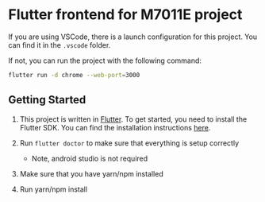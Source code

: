 # Flutter frontend for M7011E project

If you are using VSCode, there is a launch configuration for this project. You can find it in the `.vscode` folder.

If not, you can run the project with the following command:

```bash
flutter run -d chrome --web-port=3000
```

## Getting Started

1. This project is written in [Flutter](https://flutter.dev/). To get started, you need to install the Flutter SDK. You can find the installation instructions [here](https://flutter.dev/docs/get-started/install).

2. Run `flutter doctor` to make sure that everything is setup correctly
    - Note, android studio is not required

2. Make sure that you have yarn/npm installed

3. Run yarn/npm install
